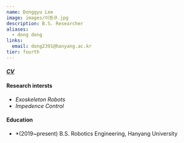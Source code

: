 ```yaml
---
name: Donggyu Lee
image: images/이동규.jpg
description: B.S. Researcher
aliases:
  - dong dong
links:
  email: dong2391@hanyang.ac.kr
tier: fourth
---
```


#### ***[CV](../asset/DonggyuLee_cv.pdf)***   

#### **Research intersts**
- *Exoskeleton Robots*
- *Impedence Control*


#### **Education**
- *(2019~present) B.S. Robotics Engineering, Hanyang University
